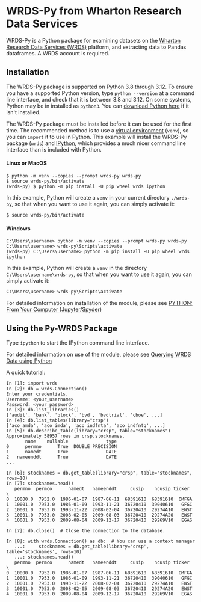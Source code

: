# WRDS-Py from Wharton Research Data Services

WRDS-Py is a Python package for examining datasets on the [Wharton Research Data Services (WRDS)](https://wrds-www.wharton.upenn.edu) platform, and extracting data to Pandas dataframes. A WRDS account is required.

## Installation

The WRDS-Py package is supported on Python 3.8 through 3.12. To ensure you have a supported Python version, type `python --version` at a command line interface, and check that it is between 3.8 and 3.12. On some systems, Python may be in installed as `python3`. You can [download Python here](https://www.python.org/downloads/) if it isn't installed.

The WRDS-Py package must be installed before it can be used for the first time. The recommended method is to use a [virtual environment](https://packaging.python.org/en/latest/guides/installing-using-pip-and-virtual-environments/) (`venv`), so you can `import` it to use in Python. This example will install the WRDS-Py package (`wrds`) and [IPython](https://ipython.org/), which provides a much nicer command line interface than is included with Python.

#### Linux or MacOS

```
$ python -m venv --copies --prompt wrds-py wrds-py
$ source wrds-py/bin/activate
(wrds-py) $ python -m pip install -U pip wheel wrds ipython
```

In this example, Python will create a `venv` in your current directory `./wrds-py`, so that when you want to use it again, you can simply activate it:

```
$ source wrds-py/bin/activate
```

#### Windows

```
C:\Users\username> python -m venv --copies --prompt wrds-py wrds-py
C:\Users\username> wrds-py\Scripts\activate
(wrds-py) C:\Users\username> python -m pip install -U pip wheel wrds ipython
```

In this example, Python will create a `venv` in the directory `C:\Users\username\wrds-py`, so that when you want to use it again, you can simply activate it:

```
C:\Users\username> wrds-py\Scripts\activate
```

For detailed information on installation of the module, please see [PYTHON: From Your Computer (Jupyter/Spyder)](https://wrds-www.wharton.upenn.edu/pages/support/programming-wrds/programming-python/python-from-your-computer/)

## Using the Py-WRDS Package

Type `ipython` to start the IPython command line interface.

For detailed information on use of the module, please see [Querying WRDS Data using Python](https://wrds-www.wharton.upenn.edu/pages/support/programming-wrds/programming-python/querying-wrds-data-python/)

A quick tutorial:

```
In [1]: import wrds
In [2]: db = wrds.Connection()
Enter your credentials.
Username: <your_username>
Password: <your_password>
In [3]: db.list_libraries()
['audit', 'bank', 'block', 'bvd', 'bvdtrial', 'cboe', ...]
In [4]: db.list_tables(library="crsp")
['aco_amda', 'aco_imda', 'aco_indfnta', 'aco_indfntq', ...]
In [5]: db.describe_table(library="crsp", table="stocknames")
Approximately 58957 rows in crsp.stocknames.
       name    nullable              type
0      permno      True  DOUBLE PRECISION
1      namedt      True              DATE
2   nameenddt      True              DATE
...

In [6]: stocknames = db.get_table(library="crsp", table="stocknames", rows=10)
In [7]: stocknames.head()
   permno  permco      namedt   nameenddt     cusip    ncusip ticker  \
0  10000.0  7952.0  1986-01-07  1987-06-11  68391610  68391610  OMFGA
1  10001.0  7953.0  1986-01-09  1993-11-21  36720410  39040610   GFGC
2  10001.0  7953.0  1993-11-22  2008-02-04  36720410  29274A10   EWST
3  10001.0  7953.0  2008-02-05  2009-08-03  36720410  29274A20   EWST
4  10001.0  7953.0  2009-08-04  2009-12-17  36720410  29269V10   EGAS

In [7]: db.close()  # Close the connection to the database.

In [8]: with wrds.Connection() as db:  # You can use a context manager
   ...:     stocknames = db.get_table(library='crsp', table='stocknames', rows=10)
   ...: stocknames.head()
   permno  permco      namedt   nameenddt     cusip    ncusip ticker  \
0  10000.0  7952.0  1986-01-07  1987-06-11  68391610  68391610  OMFGA
1  10001.0  7953.0  1986-01-09  1993-11-21  36720410  39040610   GFGC
2  10001.0  7953.0  1993-11-22  2008-02-04  36720410  29274A10   EWST
3  10001.0  7953.0  2008-02-05  2009-08-03  36720410  29274A20   EWST
4  10001.0  7953.0  2009-08-04  2009-12-17  36720410  29269V10   EGAS
```
